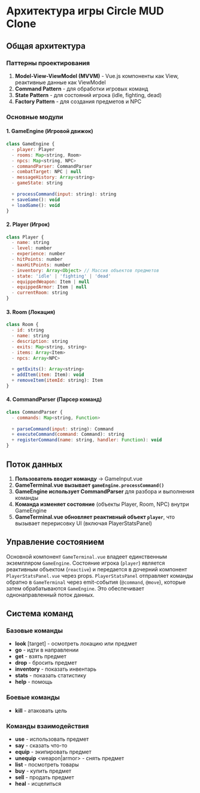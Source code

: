 
# Архитектура игры Circle MUD Clone

## Общая архитектура

### Паттерны проектирования

1. **Model-View-ViewModel (MVVM)** - Vue.js компоненты как View, реактивные данные как ViewModel
2. **Command Pattern** - для обработки игровых команд
3. **State Pattern** - для состояний игрока (idle, fighting, dead)
4. **Factory Pattern** - для создания предметов и NPC

### Основные модули

#### 1. GameEngine (Игровой движок)
```javascript
class GameEngine {
  - player: Player
  - rooms: Map<string, Room>
  - npcs: Map<string, NPC>
  - commandParser: CommandParser
  - combatTarget: NPC | null
  - messageHistory: Array<string>
  - gameState: string
  
  + processCommand(input: string): string
  + saveGame(): void
  + loadGame(): void
}
```

#### 2. Player (Игрок)
```javascript
class Player {
  - name: string
  - level: number
  - experience: number
  - hitPoints: number
  - maxHitPoints: number
  - inventory: Array<Object> // Массив объектов предметов
  - state: 'idle' | 'fighting' | 'dead'
  - equippedWeapon: Item | null
  - equippedArmor: Item | null
  - currentRoom: string
}
```

#### 3. Room (Локация)
```javascript
class Room {
  - id: string
  - name: string
  - description: string
  - exits: Map<string, string>
  - items: Array<Item>
  - npcs: Array<NPC>
  
  + getExits(): Array<string>
  + addItem(item: Item): void
  + removeItem(itemId: string): Item
}
```

#### 4. CommandParser (Парсер команд)
```javascript
class CommandParser {
  - commands: Map<string, Function>
  
  + parseCommand(input: string): Command
  + executeCommand(command: Command): string
  + registerCommand(name: string, handler: Function): void
}
```

## Поток данных

1. **Пользователь вводит команду** → GameInput.vue
2. **GameTerminal.vue вызывает `gameEngine.processCommand()`**
3. **GameEngine использует CommandParser** для разбора и выполнения команды
4. **Команда изменяет состояние** (объекты Player, Room, NPC) внутри GameEngine
5. **GameTerminal.vue обновляет реактивный объект `player`**, что вызывает перерисовку UI (включая PlayerStatsPanel)

## Управление состоянием
Основной компонент `GameTerminal.vue` владеет единственным экземпляром `GameEngine`. Состояние игрока (`player`) является реактивным объектом (`reactive`) и передается в дочерний компонент `PlayerStatsPanel.vue` через props. `PlayerStatsPanel` отправляет команды обратно в `GameTerminal` через emit-события (`@command`, `@move`), которые затем обрабатываются `GameEngine`. Это обеспечивает однонаправленный поток данных.

## Система команд

### Базовые команды
- **look** [target] - осмотреть локацию или предмет
- **go** <direction> - идти в направлении
- **get** <item> - взять предмет
- **drop** <item> - бросить предмет
- **inventory** - показать инвентарь
- **stats** - показать статистику
- **help** - помощь

### Боевые команды
- **kill** <target> - атаковать цель

### Команды взаимодействия
- **use** <item> - использовать предмет
- **say** <message> - сказать что-то
- **equip** <item> - экипировать предмет
- **unequip** <weapon|armor> - снять предмет
- **list** - посмотреть товары
- **buy** <item> - купить предмет
- **sell** <item> - продать предмет
- **heal** - исцелиться
